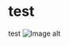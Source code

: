 # test
test 
![Image alt](https://github.com/Dimaa411/test/assets/YUm7PE6nFQzR5HqFfUqxHZBkk2EnMxk0UQEY0NOI.png)
